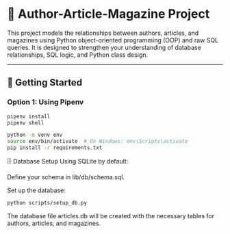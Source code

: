 # 📰 Author-Article-Magazine Project

This project models the relationships between authors, articles, and magazines using Python object-oriented programming (OOP) and raw SQL queries. It is designed to strengthen your understanding of database relationships, SQL logic, and Python class design.

---

## 🚀 Getting Started

### Option 1: Using Pipenv

```bash
pipenv install
pipenv shell
```
```bash 
python -m venv env
source env/bin/activate  # On Windows: env\Scripts\activate
pip install -r requirements.txt
```

🗄️ Database Setup
Using SQLite by default:

Define your schema in lib/db/schema.sql.

Set up the database:

```bash
python scripts/setup_db.py
```
The database file articles.db will be created with the necessary tables for authors, articles, and magazines.

